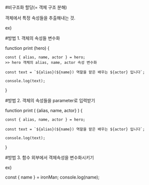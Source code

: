 #비구조화 할당(= 객체 구조 분해)

객체에서 특정 속성들을 추출해내는 것.

ex)

#방법 1. 객체의 속성들 변수화

function print (hero) {

    const { alias, name, actor } = hero;   
    >> hero 객체의 alias, name, actor 속성 변수화
    
    const text = `${alias}(${name}) 역할을 맡은 배우는 ${actor} 입니다`;

    console.log(text);

}


#방법 2. 객체의 속성들을 parameter로 입력받기

function print ( {alias, name, actor} ) {

    const { alias, name, actor } = hero;   
    
    const text = `${alias}(${name}) 역할을 맡은 배우는 ${actor} 입니다`;

    console.log(text);


}

#방법 3. 함수 외부에서 객체속성을 변수화시키기

ex)

 const { name } = ironMan;
console.log(name);
